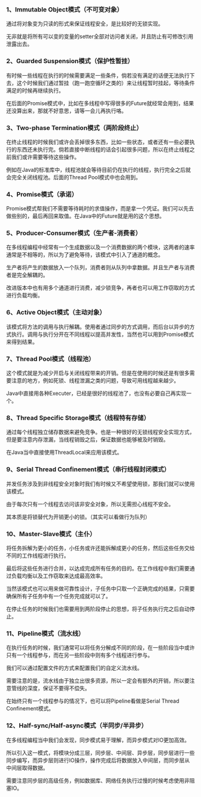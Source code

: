 ### **1、Immutable Object模式（不可变对象）**

通过将对象变为只读的形式来保证线程安全，是比较好的无锁实现。

无非就是将所有可以变的变量的setter全部对访问者关闭，并且防止有可修改引用泄露出去。



### **2、Guarded Suspension模式（保护性暂挂）**

有时候一些线程在执行的时候需要满足一些条件，倘若没有满足的话便无法执行下去，这个时候我们通过暂挂（跑一跑空循环之类的）来让线程暂时挂起，等待条件满足的时候再继续执行。

在后面的Promise模式中，比如在多线程中写得很多的Future就经常会用到，结果还没算出来，那就不好意思，请等一会儿再执行咯。



### **3、Two-phase Termination模式（两阶段终止）**

在终止线程的时候我们或许会丢掉很多东西，比如一些状态，或者还有一些必要执行的东西还未执行完。倘若直接中断线程的话会引起很多问题，所以在终止线程之前我们或许需要等待这些操作。

例如在Java的标准库中，线程池就会等待目前仍在执行的线程，执行完全之后就会完全关闭线程池。后面的Thread Pool模式中也会用到。



### **4、Promise模式（承诺）**

Promise模式帮我们不需要等待耗时的求值操作，而是拿一个凭证。我们可以先去做些别的，最后再回来取值。在Java中的Future就是用的这个思想。



### **5、Producer-Consumer模式（生产者-消费者）**

在多线程编程中经常有一个生成数据以及一个消费数据的两个模块，这两者的速率通常是不相等的，所以为了避免等待，该模式中引入了通道的概念。

生产者将产生的数据放入一个队列，消费者则从队列中拿数据。并且生产者与消费者是完全解耦的。

改进版本中也有用多个通道进行消费，减少锁竞争，再者也可以用工作窃取的方式进行负载均衡。



### **6、Active Object模式（主动对象）**

该模式将方法的调用与执行解耦。使用者通过同步的方式调用，而后台以异步的方式执行。调用与执行分开在不同线程以提高并发性，当然也可以用到Promise模式来得到结果。



### **7、Thread Pool模式（线程池）**

这个模式就是为减少开启与关闭线程带来的开销。但是在使用的时候还是有很多需要注意的地方，例如死锁、线程泄漏之类的问题，导致可用线程越来越少。

Java中直接用各种Executer，已经是很好的线程池了，也没有必要自己再实现一个。



### **8、Thread Specific Storage模式（线程特有存储）**

通过每个线程独立储存数据来避免竞争。也是一种很好的无锁线程安全实现方式，但是要注意内存泄漏，当线程销毁之后，保证数据也能够被及时销毁。

在Java当中直接使用ThreadLocal来应用该模式。



### **9、Serial Thread Confinement模式（串行线程封闭模式）**

并发任务涉及到非线程安全对象时我们有时候又不希望使用锁，那我们就可以使用该模式。

由于每次只有一个线程去访问该非安全对象，所以无需担心线程不安全。

其本质是将锁替代为开销更小的锁。（其实可以看做行为队列）



### **10、Master-Slave模式（主仆）**

将任务拆解为更小的任务，小任务或许还能拆解成更小的任务，然后这些任务交给不同的工作线程进行执行。

最后将这些任务进行合并，以达成完成所有任务的目的。在工作线程中我们需要通过负载均衡以及工作窃取来达成最高效率。

当然该模式也可以用来做可靠性设计，子任务中只取一个正确完成的结果，只需要确保所有子任务中有一个任务完成就可以了。

在停止任务的时候我们也需要用到两阶段停止的思想，将子任务执行完之后自动停止。



### **11、Pipeline模式（流水线）**

在执行任务的时候，我们通常可以将任务分解成不同的阶段，在一些阶段当中或许只有一个线程参与，而在另一些阶段中则有多个线程进行参与。

我们可以通过配置文件的方式来配置我们的自定义流水线。

需要注意的是，流水线由于独立出很多资源，所以一定会有额外的开销，所以要注意管线的深度，保证不要得不偿失。

在始终只有一个线程参与的情况下，也可以将Pipeline看做是Serial Thread Confinement模式。



### **12、Half-sync/Half-async模式（半同步/半异步）**

在多线程编程当中我们会发现，同步模式易于理解，而异步模式对IO更加高效。

所以引入这一模式，将模块分成三层，同步层、中间层、异步层，同步层进行一些同步编写，而异步层则进行IO操作，操作完成后将数据放入中间层，而同步层从中间层取得数据。

需要注意同步层的高级任务，例如数据库、网络任务执行过慢的时候考虑使用非阻塞IO。